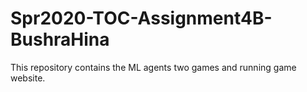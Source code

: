 # Spr2020-TOC-Assignment4B-BushraHina
This repository contains the ML agents two games and running game website.
